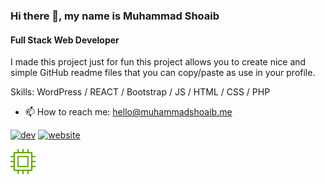 ### Hi there 👋, my name is Muhammad Shoaib
#### Full Stack Web Developer
I made this project just for fun this project allows you to create nice and simple GitHub readme files that you can copy/paste as use in your profile.

Skills: WordPress / REACT / Bootstrap / JS / HTML / CSS / PHP

- 📫 How to reach me: hello@muhammadshoaib.me 


[<img src='https://cdn.jsdelivr.net/npm/simple-icons@3.0.1/icons/dev-dot-to.svg' alt='dev' height='40'>](https://dev.to/https://dev.to/imuhammadshoaib)  [<img src='https://cdn.jsdelivr.net/npm/simple-icons@3.0.1/icons/icloud.svg' alt='website' height='40'>](https://muhammadshoaib.me)  

<a href='https://docs.github.com/en/developers'><img src='https://raw.githubusercontent.com/acervenky/animated-github-badges/master/assets/devbadge.gif' width='40' height='40'></a> 

